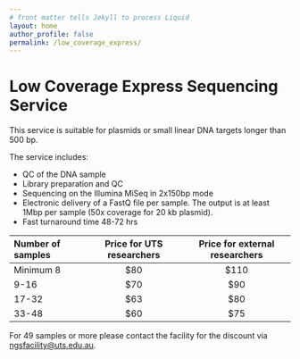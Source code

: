 ```yaml
---
# front matter tells Jekyll to process Liquid
layout: home
author_profile: false
permalink: /low_coverage_express/
---
```

<h1> Low Coverage Express Sequencing Service </h1>

This service is suitable for plasmids or small linear DNA targets longer than 500 bp.

The service includes:
- QC of the DNA sample
- Library preparation and QC
- Sequencing on the Illumina MiSeq in 2x150bp mode
- Electronic delivery of a FastQ file per sample. The output is at least 1Mbp per sample (50x coverage for 20 kb plasmid).
- Fast turnaround time 48-72 hrs


|Number of samples | Price for UTS researchers |	Price for external researchers |
|:-----------------|:-------------------------:|:-----------------------------------:|
|Minimum 8         |	$80	                     |$110                                 |
| 9-16 	           |  $70 	                   |$90                                  |
|17-32             |  $63                      |$80                                  |
|33-48             |  $60                      |$75                                  |

For 49 samples or more please contact the facility for the discount via ngsfacility@uts.edu.au.
